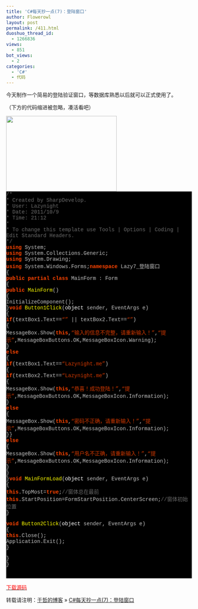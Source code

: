 ```yaml
---
title: 'C#每天抄一点(7)：登陆窗口'
author: Flowerowl
layout: post
permalink: /411.html
duoshuo_thread_id:
  - 1266836
views:
  - 851
bot_views:
  - 2
categories:
  - 'C#'
  - 代码
---
```

今天制作一个简易的登陆验证窗口，等数据库熟悉以后就可以正式使用了。

（下方的代码缩进被忽略，凑活看吧）

<img class="aligncenter size-full wp-image-412" title="Lazynight | 夜阑" src="http://lazynight.me/wp-content/uploads/2011/10/20111009215052.jpg" alt="" width="300" height="205" />

<div class="source" style="font-family: '[object HTMLOptionElement]', Consolas, 'Lucida Console', 'Courier New'; color: #c0c0c0; background-color: #000000;">
  <span style="color: #696969;">/*</span><br /> <span style="color: #696969;"> * Created by SharpDevelop.</span><br /> <span style="color: #696969;"> * User: Lazynight</span><br /> <span style="color: #696969;"> * Date: 2011/10/9</span><br /> <span style="color: #696969;"> * Time: 21:12</span><br /> <span style="color: #696969;"> * </span><br /> <span style="color: #696969;"> * To change this template use Tools | Options | Coding | Edit Standard Headers.</span><br /> <span style="color: #696969;"> */</span><br /> <span style="color: #ff4400; font-weight: bold;">using</span> <span style="color: #c0c0c0;">System</span>;<br /> <span style="color: #ff4400; font-weight: bold;">using</span> <span style="color: #c0c0c0;">System.Collections.Generic</span>;<br /> <span style="color: #ff4400; font-weight: bold;">using</span> <span style="color: #c0c0c0;">System.Drawing</span>;<br /> <span style="color: #ff4400; font-weight: bold;">using</span> <span style="color: #c0c0c0;">System.Windows.Forms</span>;<span style="color: #ff4400; font-weight: bold;">namespace</span> <span style="color: #c0c0c0;">Lazy7_</span><span style="color: #c0c0c0;">登陆窗口</span><br /> <span style="color: #c0c0c0;">{</span><br /> <span style="color: #ff4400; font-weight: bold;">public</span> <span style="color: #ff4400; font-weight: bold;">partial</span> <span style="color: #ff4400; font-weight: bold;">class</span> <span style="color: #c0c0c0;">MainForm</span> <span style="color: #c0c0c0;">:</span> <span style="color: #c0c0c0;">Form</span><br /> <span style="color: #c0c0c0;">{</span><br /> <span style="color: #ff4400; font-weight: bold;">public</span> <span style="color: #ffff00;">MainForm</span>()<br /> <span style="color: #c0c0c0;">{</span><br /> <span style="color: #c0c0c0;">InitializeComponent</span>();<br /> <span style="color: #c0c0c0;">}</span><span style="color: #ff4400; font-weight: bold;">void</span> <span style="color: #ffff00;">Button1Click</span>(<span style="color: #ffffff;">object</span> <span style="color: #c0c0c0;">sender</span><span style="color: #c0c0c0;">,</span> <span style="color: #c0c0c0;">EventArgs</span> <span style="color: #c0c0c0;">e</span>)<br /> <span style="color: #c0c0c0;">{</span><br /> <span style="color: #ff4400; font-weight: bold;">if</span>(<span style="color: #c0c0c0;">textBox1</span><span style="color: #c0c0c0;">.</span><span style="color: #c0c0c0;">Text</span><span style="color: #c0c0c0;">==</span><span style="color: #d13800;">&#8220;&#8221;</span> || <span style="color: #c0c0c0;">textBox2</span><span style="color: #c0c0c0;">.</span><span style="color: #c0c0c0;">Text</span><span style="color: #c0c0c0;">==</span><span style="color: #d13800;">&#8220;&#8221;</span>)<br /> <span style="color: #c0c0c0;">{</span><br /> <span style="color: #c0c0c0;">MessageBox</span><span style="color: #c0c0c0;">.</span><span style="color: #c0c0c0;">Show</span>(<span style="color: #ff4400; font-weight: bold;">this</span><span style="color: #c0c0c0;">,</span><span style="color: #d13800;">&#8220;输入的信息不完整，请重新输入！&#8221;</span><span style="color: #c0c0c0;">,</span><span style="color: #d13800;">&#8220;提示&#8221;</span><span style="color: #c0c0c0;">,</span><span style="color: #c0c0c0;">MessageBoxButtons</span><span style="color: #c0c0c0;">.</span><span style="color: #c0c0c0;">OK</span><span style="color: #c0c0c0;">,</span><span style="color: #c0c0c0;">MessageBoxIcon</span><span style="color: #c0c0c0;">.</span><span style="color: #c0c0c0;">Warning</span>);<br /> <span style="color: #c0c0c0;">}</span><br /> <span style="color: #ff4400; font-weight: bold;">else</span><br /> <span style="color: #c0c0c0;">{</span><br /> <span style="color: #ff4400; font-weight: bold;">if</span>(<span style="color: #c0c0c0;">textBox1</span><span style="color: #c0c0c0;">.</span><span style="color: #c0c0c0;">Text</span><span style="color: #c0c0c0;">==</span><span style="color: #d13800;">&#8220;Lazynight.me&#8221;</span>)<br /> <span style="color: #c0c0c0;">{</span><br /> <span style="color: #ff4400; font-weight: bold;">if</span>(<span style="color: #c0c0c0;">textBox2</span><span style="color: #c0c0c0;">.</span><span style="color: #c0c0c0;">Text</span><span style="color: #c0c0c0;">==</span><span style="color: #d13800;">&#8220;Lazynight.me&#8221;</span>)<br /> <span style="color: #c0c0c0;">{</span><br /> <span style="color: #c0c0c0;">MessageBox</span><span style="color: #c0c0c0;">.</span><span style="color: #c0c0c0;">Show</span>(<span style="color: #ff4400; font-weight: bold;">this</span><span style="color: #c0c0c0;">,</span><span style="color: #d13800;">&#8220;恭喜！成功登陆！&#8221;</span><span style="color: #c0c0c0;">,</span><span style="color: #d13800;">&#8220;提示&#8221;</span><span style="color: #c0c0c0;">,</span><span style="color: #c0c0c0;">MessageBoxButtons</span><span style="color: #c0c0c0;">.</span><span style="color: #c0c0c0;">OK</span><span style="color: #c0c0c0;">,</span><span style="color: #c0c0c0;">MessageBoxIcon</span><span style="color: #c0c0c0;">.</span><span style="color: #c0c0c0;">Information</span>);<br /> <span style="color: #c0c0c0;">}</span><br /> <span style="color: #ff4400; font-weight: bold;">else</span><br /> <span style="color: #c0c0c0;">{</span><br /> <span style="color: #c0c0c0;">MessageBox</span><span style="color: #c0c0c0;">.</span><span style="color: #c0c0c0;">Show</span>(<span style="color: #ff4400; font-weight: bold;">this</span><span style="color: #c0c0c0;">,</span><span style="color: #d13800;">&#8220;密码不正确，请重新输入！&#8221;</span><span style="color: #c0c0c0;">,</span><span style="color: #d13800;">&#8220;提示&#8221;</span><span style="color: #c0c0c0;">,</span><span style="color: #c0c0c0;">MessageBoxButtons</span><span style="color: #c0c0c0;">.</span><span style="color: #c0c0c0;">OK</span><span style="color: #c0c0c0;">,</span><span style="color: #c0c0c0;">MessageBoxIcon</span><span style="color: #c0c0c0;">.</span><span style="color: #c0c0c0;">Information</span>);<br /> <span style="color: #c0c0c0;">}</span><span style="color: #c0c0c0;">}</span><br /> <span style="color: #ff4400; font-weight: bold;">else</span><br /> <span style="color: #c0c0c0;">{</span><br /> <span style="color: #c0c0c0;">MessageBox</span><span style="color: #c0c0c0;">.</span><span style="color: #c0c0c0;">Show</span>(<span style="color: #ff4400; font-weight: bold;">this</span><span style="color: #c0c0c0;">,</span><span style="color: #d13800;">&#8220;用户名不正确，请重新输入！&#8221;</span><span style="color: #c0c0c0;">,</span><span style="color: #d13800;">&#8220;提示&#8221;</span><span style="color: #c0c0c0;">,</span><span style="color: #c0c0c0;">MessageBoxButtons</span><span style="color: #c0c0c0;">.</span><span style="color: #c0c0c0;">OK</span><span style="color: #c0c0c0;">,</span><span style="color: #c0c0c0;">MessageBoxIcon</span><span style="color: #c0c0c0;">.</span><span style="color: #c0c0c0;">Information</span>);<br /> <span style="color: #c0c0c0;">}</span><br /> <span style="color: #c0c0c0;">}</span><br /> <span style="color: #c0c0c0;">}</span><span style="color: #ff4400; font-weight: bold;">void</span> <span style="color: #ffff00;">MainFormLoad</span>(<span style="color: #ffffff;">object</span> <span style="color: #c0c0c0;">sender</span><span style="color: #c0c0c0;">,</span> <span style="color: #c0c0c0;">EventArgs</span> <span style="color: #c0c0c0;">e</span>)<br /> <span style="color: #c0c0c0;">{</span><br /> <span style="color: #ff4400; font-weight: bold;">this</span><span style="color: #c0c0c0;">.</span><span style="color: #c0c0c0;">TopMost</span><span style="color: #c0c0c0;">=</span><span style="color: #ff4400; font-weight: bold;">true</span>;<span style="color: #696969;">//窗体总在最前</span><br /> <span style="color: #ff4400; font-weight: bold;">this</span><span style="color: #c0c0c0;">.</span><span style="color: #c0c0c0;">StartPosition</span><span style="color: #c0c0c0;">=</span><span style="color: #c0c0c0;">FormStartPosition</span><span style="color: #c0c0c0;">.</span><span style="color: #c0c0c0;">CenterScreen</span>;<span style="color: #696969;">//窗体初始位置        </span><br /> <span style="color: #c0c0c0;">}</span></p> <p>
    <span style="color: #ff4400; font-weight: bold;">void</span> <span style="color: #ffff00;">Button2Click</span>(<span style="color: #ffffff;">object</span> <span style="color: #c0c0c0;">sender</span><span style="color: #c0c0c0;">,</span> <span style="color: #c0c0c0;">EventArgs</span> <span style="color: #c0c0c0;">e</span>)<br /> <span style="color: #c0c0c0;">{</span><br /> <span style="color: #ff4400; font-weight: bold;">this</span><span style="color: #c0c0c0;">.</span><span style="color: #c0c0c0;">Close</span>();<br /> <span style="color: #c0c0c0;">Application</span><span style="color: #c0c0c0;">.</span><span style="color: #c0c0c0;">Exit</span>();<br /> <span style="color: #c0c0c0;">}</span>
  </p>
  
  <p>
    <span style="color: #c0c0c0;">}</span><br /> <span style="color: #c0c0c0;">}</span>
  </p>
  
  <p>
    &nbsp;
  </p>
</div>

<span style="color: #ff0000;"><a href="http://down.qiannao.com/space/file/flowerowl/-4e0a-4f20-5206-4eab/Lazy7_-767b-9646-7a97-53e3.rar/.page" target="_blank"><span style="color: #ff0000;">下载源码</span></a></span>

转载请注明：[于哲的博客][1] &raquo; [C#每天抄一点(7)：登陆窗口][2]

 [1]: http://lazynight.me
 [2]: http://lazynight.me/411.html